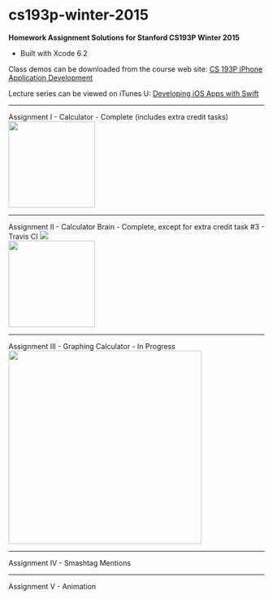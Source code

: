 # cs193p-winter-2015

<strong>Homework Assignment Solutions for Stanford CS193P Winter 2015</strong>

- Built with Xcode 6.2



Class demos can be downloaded from the course web site: <a target="_blank"  href="http://www.stanford.edu/class/cs193p/cgi-bin/drupal/">CS 193P iPhone Application Development</a>

Lecture series can be viewed on iTunes U: <a target="_blank"  href="https://itunes.apple.com/us/course/developing-ios-8-apps-swift/id961180099">Developing iOS Apps with Swift</a>

<hr>
Assignment I - Calculator 
- Complete (includes extra credit tasks)
<br /><a href="http://www.riesam.biz/images/Calculator.png" target="_blank" ><img src="http://www.riesam.biz/images/Calculator.png" width="170px"/></a>

<hr>
Assignment II - Calculator Brain
- Complete, except for extra credit task #3  
- Travis CI  <a href="https://travis-ci.org/riesamac/cs193p-winter-2015"><img src="https://travis-ci.org/riesamac/cs193p-winter-2015.svg?branch=master" /><a/>
<br /><a href="http://www.riesam.biz/images/CalculatorBrain.png" target="_blank" ><img src="http://www.riesam.biz/images/CalculatorBrain.png" width="170px"/></a>


<hr>
Assignment III - Graphing Calculator
- In Progress
<br /><a href="http://www.riesam.biz/images/GraphingCalculator.png" target="_blank" ><img src="http://www.riesam.biz/images/GraphingCalculator.png" width="380px"/></a>

<hr>
Assignment IV - Smashtag Mentions

<hr>
Assignment V - Animation
